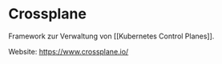 # Crossplane

Framework zur Verwaltung von [[Kubernetes Control Planes]].

Website: <https://www.crossplane.io/>